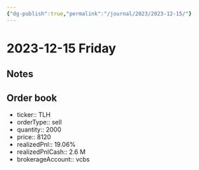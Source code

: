 ```yaml
---
{"dg-publish":true,"permalink":"/journal/2023/2023-12-15/"}
---
```


# 2023-12-15 Friday

## Notes

## Order book

- ticker:: TLH
- orderType:: sell
- quantity:: 2000
- price:: 8120
- realizedPnl:: 19.06%
- realizedPnlCash:: 2.6 M
- brokerageAccount:: vcbs
